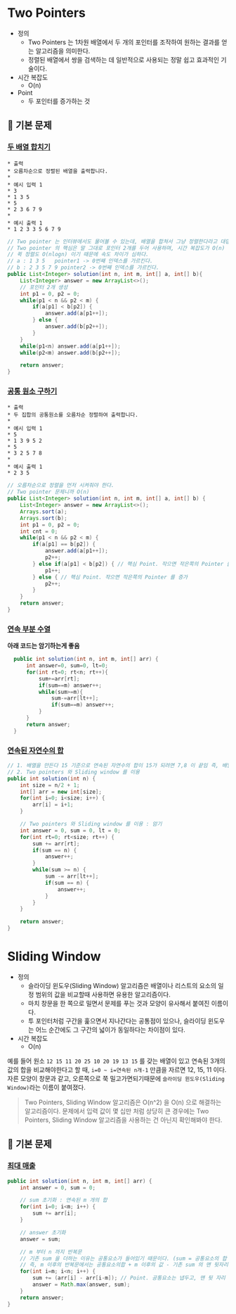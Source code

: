 # Two Pointers

- 정의
  - Two Pointers 는 1차원 배열에서 두 개의 포인터를 조작하여 원하는 결과를 얻는 알고리즘을 의미한다.
  - 정렬된 배열에서 쌍을 검색하는 데 일반적으로 사용되는 정말 쉽고 효과적인 기술이다.
- 시간 복잡도
  - O(n)
- Point
  - 두 포인터를 증가하는 것

## 🔑 기본 문제

### [두 배열 합치기](https://github.com/BAEKJungHo/algorithms/blob/master/src/src/main/java/inflearn/twopointers/sumarray/Main.java)

```
* 출력
* 오름차순으로 정렬된 배열을 출력합니다.
*
* 예시 입력 1
* 3
* 1 3 5
* 5
* 2 3 6 7 9
*
* 예시 출력 1
* 1 2 3 3 5 6 7 9
```

```java
// Two pointer 는 인터뷰에서도 물어볼 수 있는데, 배열을 합쳐서 그냥 정렬한다라고 대답하면 인상적이지 못하다.
// Two pointer 의 핵심은 말 그대로 포인터 2개를 두어 사용하며, 시간 복잡도가 O(n) 이 나와야한다.
// 퀵 정렬도 O(nlogn) 이기 때문에 속도 차이가 심하다.
// a : 1 3 5   pointer1 -> 0번째 인덱스를 가르킨다.
// b : 2 3 5 7 9 pointer2 -> 0번째 인덱스를 가르킨다.
public List<Integer> solution(int n, int m, int[] a, int[] b){
    List<Integer> answer = new ArrayList<>();
    // 포인터 2개 생성
    int p1 = 0, p2 = 0;
    while(p1 < n && p2 < m) {
        if(a[p1] < b[p2]) {
            answer.add(a[p1++]);
        } else {
            answer.add(b[p2++]);
        }
    }
    while(p1<n) answer.add(a[p1++]);
    while(p2<m) answer.add(b[p2++]);

    return answer;
}
```

### [공통 원소 구하기](https://github.com/BAEKJungHo/algorithms/blob/master/src/src/main/java/inflearn/twopointers/commonelements/Main.java)

```
* 출력
* 두 집합의 공통원소를 오름차순 정렬하여 출력합니다.
*
* 예시 입력 1
* 5
* 1 3 9 5 2
* 5
* 3 2 5 7 8
*
* 예시 출력 1
* 2 3 5
```

```java
// 오름차순으로 정렬을 먼저 시켜줘야 한다.
// Two pointer 문제니까 O(n)
public List<Integer> solution(int n, int m, int[] a, int[] b) {
    List<Integer> answer = new ArrayList<>();
    Arrays.sort(a);
    Arrays.sort(b);
    int p1 = 0, p2 = 0;
    int cnt = 0;
    while(p1 < n && p2 < m) {
        if(a[p1] == b[p2]) {
            answer.add(a[p1++]);
            p2++;
        } else if(a[p1] < b[p2]) { // 핵심 Point. 작으면 작은쪽의 Pointer 를 증가
            p1++;
        } else { // 핵심 Point. 작으면 작은쪽의 Pointer 를 증가
            p2++;
        }
    }
    return answer;
}
```

### [연속 부분 수열](https://github.com/BAEKJungHo/algorithms/blob/master/src/src/main/java/inflearn/twopointers/continuoussequence/Main.java)

__아래 코드는 암기하는게 좋음__

```java
  public int solution(int n, int m, int[] arr) {
      int answer=0, sum=0, lt=0;
      for(int rt=0; rt<n; rt++){
          sum+=arr[rt];
          if(sum==m) answer++;
          while(sum>=m){
              sum-=arr[lt++];
              if(sum==m) answer++;
          }
      }
      return answer;
  }
```

### [연속된 자연수의 합](https://github.com/BAEKJungHo/algorithms/blob/master/src/src/main/java/inflearn/twopointers/continuoussum/Main.java)

```java
// 1. 배열을 만든다 15 기준으로 연속된 자연수의 합이 15가 되려면 7,8 이 끝임 즉, 배열의 원소는 15/2+1만큼만 있으면 됌
// 2. Two pointers 와 Sliding window 를 이용
public int solution(int n) {
    int size = n/2 + 1;
    int[] arr = new int[size];
    for(int i=0; i<size; i++) {
        arr[i] = i+1;
    }

    // Two pointers 와 Sliding window 를 이용 : 암기
    int answer = 0, sum = 0, lt = 0;
    for(int rt=0; rt<size; rt++) {
        sum += arr[rt];
        if(sum == n) {
            answer++;
        }
        while(sum >= n) {
            sum -= arr[lt++];
            if(sum == n) {
                answer++;
            }
        }
    }

    return answer;
}
```

# Sliding Window

- 정의
  - 슬라이딩 윈도우(Sliding Window) 알고리즘은 배열이나 리스트의 요소의 일정 범위의 값을 비교할때 사용하면 유용한 알고리즘이다.
  - 마치 창문을 한 쪽으로 밀면서 문제를 푸는 것과 모양이 유사해서 붙여진 이름이다.
  - 투 포인터처럼 구간을 훑으면서 지나간다는 공통점이 있으나, 슬라이딩 윈도우는 어느 순간에도 그 구간의 넓이가 동일하다는 차이점이 있다.
- 시간 복잡도
  - O(n)

예를 들어 원소 `12 15 11 20 25 10 20 19 13 15` 를 갖는 배열이 있고 연속된 3개의 값의 합을 비교해야한다고 할 때, `i=0 ~ i=연속된 n개-1` 만큼을 자르면 12, 15, 11 이다. 자른 모양이 창문과 같고, 오른쪽으로 쭉 밀고가면되기때문에 `슬라이딩 윈도우(Sliding Window)`라는 이름이 붙여졌다.


> Two Pointers, Sliding Window 알고리즘은 O(n^2) 을 O(n) 으로 해결하는 알고리즘이다. 문제에서 입력 값이 몇 십만 처럼 상당히 큰 경우에는 Two Pointers, Sliding Window 알고리즘을 사용하는 건 아닌지 확인해봐야 한다.

## 🔑 기본 문제

### [최대 매출](https://github.com/BAEKJungHo/algorithms/blob/master/src/src/main/java/inflearn/twopointers/slidingwindow/maxsales/Main.java)

```java
public int solution(int n, int m, int[] arr) {
    int answer = 0, sum = 0;

    // sum 초기화 : 연속된 m 개의 합
    for(int i=0; i<m; i++) {
        sum += arr[i];
    }

    // answer 초기화
    answer = sum;

    // m 부터 n 까지 반복문
    // 기존 sum 을 더하는 이유는 공통요소가 들어있기 때문이다. (sum = 공통요소의 합 + 맨 뒷자리의 값)
    // 즉, m 이후의 반복문에서는 공통요소의합 + m 이후의 값 - 기존 sum 의 맨 뒷자리의 값(i-m) 이된다.
    for(int i=m; i<n; i++) {
        sum += (arr[i] - arr[i-m]); // Point. 공통요소는 냅두고, 맨 뒷 자리 값만 뺀다.
        answer = Math.max(answer, sum);
    }
    return answer;
}
```
